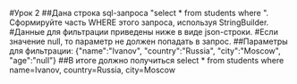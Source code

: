 #Урок 2
##Дана строка sql-запроса "select * from students where ". Сформируйте часть WHERE этого запроса, используя StringBuilder.
#Данные для фильтрации приведены ниже в виде json-строки.
#Если значение null, то параметр не должен попадать в запрос.
##Параметры для фильтрации: {"name":"Ivanov", "country":"Russia", "city":"Moscow", "age":"null"}
##В итоге должно получиться select * from students where name=Ivanov, country=Russia, city=Moscow